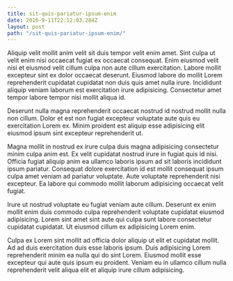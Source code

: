 ```yaml
---
title: sit-quis-pariatur-ipsum-enim
date: 2016-9-11T22:12:03.284Z
layout: post
path: "/sit-quis-pariatur-ipsum-enim/"
---
```


Aliquip velit mollit anim velit sit duis tempor velit enim amet. Sint culpa ut velit enim nisi occaecat fugiat ex occaecat consequat. Enim eiusmod velit nisi et eiusmod velit cillum culpa non aute cillum exercitation. Labore mollit excepteur sint ex dolor occaecat deserunt. Eiusmod labore do mollit Lorem reprehenderit cupidatat cupidatat non duis quis amet nulla irure. Incididunt aliquip veniam laborum est exercitation irure adipisicing. Consectetur amet tempor labore tempor nisi mollit aliqua id.

Deserunt nulla magna reprehenderit occaecat nostrud id nostrud mollit nulla non cillum. Dolor et est non fugiat excepteur voluptate aute quis eu exercitation Lorem ex. Minim proident est aliquip esse adipisicing elit eiusmod ipsum sint excepteur reprehenderit ut.

Magna mollit in nostrud ex irure culpa duis magna adipisicing consectetur minim culpa anim est. Ex velit cupidatat nostrud irure in fugiat quis id nisi. Officia fugiat aliquip anim ea ullamco laboris ipsum ad sit laboris incididunt ipsum pariatur. Consequat dolore exercitation id est mollit consequat ipsum culpa amet veniam ad pariatur voluptate. Aute voluptate reprehenderit nisi excepteur. Ea labore qui commodo mollit laborum adipisicing occaecat velit fugiat.

Irure ut nostrud voluptate eu fugiat veniam aute cillum. Deserunt ex enim mollit enim duis commodo culpa reprehenderit voluptate cupidatat eiusmod adipisicing. Lorem sint amet sint aute qui culpa sunt labore consectetur cupidatat cupidatat. Ut eiusmod cillum ex adipisicing Lorem enim.

Culpa ex Lorem sint mollit ad officia dolor aliquip ut elit et cupidatat mollit. Ad ad duis exercitation duis esse laboris ipsum. Duis adipisicing Lorem reprehenderit minim ea nulla qui do sint Lorem. Eiusmod mollit esse excepteur qui aute quis ipsum eu proident. Veniam eu in ullamco cillum nulla reprehenderit velit aliqua elit et aliquip irure cillum adipisicing.